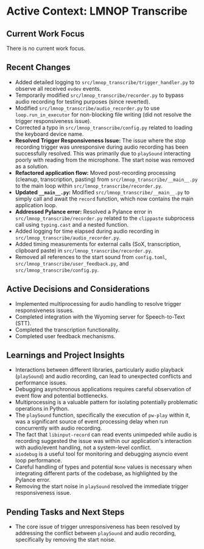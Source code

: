 # Active Context: LMNOP Transcribe

## Current Work Focus

There is no current work focus.

## Recent Changes

-   Added detailed logging to `src/lmnop_transcribe/trigger_handler.py` to observe all received `evdev` events.
-   Temporarily modified `src/lmnop_transcribe/recorder.py` to bypass audio recording for testing purposes (since reverted).
-   Modified `src/lmnop_transcribe/audio_recorder.py` to use `loop.run_in_executor` for non-blocking file writing (did not resolve the trigger responsiveness issue).
-   Corrected a typo in `src/lmnop_transcribe/config.py` related to loading the keyboard device name.
-   **Resolved Trigger Responsiveness Issue:** The issue where the stop recording trigger was unresponsive during audio recording has been successfully resolved. This was primarily due to `playSound` interacting poorly with reading from the microphone. The start noise was removed as a solution.
-   **Refactored application flow:** Moved post-recording processing (cleanup, transcription, pasting) from `src/lmnop_transcribe/__main__.py` to the main loop within `src/lmnop_transcribe/recorder.py`.
-   **Updated `__main__.py`:** Modified `src/lmnop_transcribe/__main__.py` to simply call and await the `record` function, which now contains the main application loop.
-   **Addressed Pylance error:** Resolved a Pylance error in `src/lmnop_transcribe/recorder.py` related to the `clippaste` subprocess call using `typing.cast` and a nested function.
-   Added logging for time elapsed during audio recording in `src/lmnop_transcribe/audio_recorder.py`.
-   Added timing measurements for external calls (SoX, transcription, clipboard paste) in `src/lmnop_transcribe/recorder.py`.
-   Removed all references to the start sound from `config.toml`, `src/lmnop_transcribe/user_feedback.py`, and `src/lmnop_transcribe/config.py`.

## Active Decisions and Considerations

-   Implemented multiprocessing for audio handling to resolve trigger responsiveness issues.
-   Completed integration with the Wyoming server for Speech-to-Text (STT).
-   Completed the transcription functionality.
-   Completed user feedback mechanisms.

## Learnings and Project Insights

-   Interactions between different libraries, particularly audio playback (`playSound`) and audio recording, can lead to unexpected conflicts and performance issues.
-   Debugging asynchronous applications requires careful observation of event flow and potential bottlenecks.
-   Multiprocessing is a valuable pattern for isolating potentially problematic operations in Python.
-   The `playSound` function, specifically the execution of `pw-play` within it, was a significant source of event processing delay when run concurrently with audio recording.
-   The fact that `libinput-record` can read events unimpeded while audio is recording suggested the issue was within our application's interaction with audio/event handling, not a system-level conflict.
-   `aiodebug` is a useful tool for monitoring and debugging asyncio event loop performance.
-   Careful handling of types and potential `None` values is necessary when integrating different parts of the codebase, as highlighted by the Pylance error.
-   Removing the start noise in `playSound` resolved the immediate trigger responsiveness issue.

## Pending Tasks and Next Steps

-   The core issue of trigger unresponsiveness has been resolved by addressing the conflict between `playSound` and audio recording, specifically by removing the start noise.
